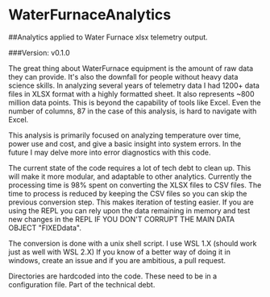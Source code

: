 # WaterFurnaceAnalytics
##Analytics applied to Water Furnace xlsx telemetry output.

###Version: v0.1.0

The great thing about WaterFurnace equipment is the amount of raw data they can provide. It's also 
the downfall for people without heavy data science skills. In analyzing several years of telemetry
data I had 1200+ data files in XLSX format with a highly formatted sheet. It also represents
~800 million data points. This is beyond the capability of tools like Excel. Even the number of columns,
87 in the case of this analysis, is hard to navigate with Excel.

This analysis is primarily focused on analyzing temperature over time, power use and cost, and give a basic insight
into system errors. In the future I may delve more into error diagnostics with this code.

The current state of the code requires a lot of tech debt to clean up. This will make it more modular, and
adaptable to other analytics. Currently the processing time is 98% spent on converting the XLSX files to CSV
files. The time to process is reduced by keeping the CSV files so you can
skip the previous conversion step. This makes iteration of testing easier. If you are using the REPL you can
rely upon the data remaining in memory and test new changes in the REPL IF YOU DON'T CORRUPT THE MAIN
DATA OBJECT "FIXEDdata".

The conversion is done with a unix shell script. I use WSL 1.X (should work just as well with WSL 2.X) If you know
of a better way of doing it in windows, create an issue and if you are ambitious, a pull request.

Directories are hardcoded into the code. These need to be in a configuration file. Part of the technical debt.

